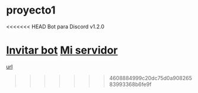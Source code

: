 # proyecto1
<<<<<<< HEAD
Bot para Discord v1.2.0

[Invitar bot](https://discordapp.com/oauth2/authorize?client_id=431198347647385600&scope=bot&permissions=2146958591)
[Mi servidor](https://discordapp.com/invite/D97JYXh)
=======
[url](https://google.com/)
>>>>>>> 4608884999c20dc75d0a90826583993368b6fe9f
